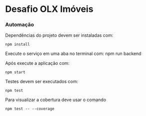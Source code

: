 # Desafio OLX Imóveis

### Automação

Dependências do projeto devem ser instaladas com:

    npm install

Execute o serviço em uma aba no terminal com:
    npm run backend

Após execute a aplicação com:

    npm start

Testes devem ser executados com:

    npm test

Para visualizar a cobertura deve usar o comando 

    npm test -- --coverage
